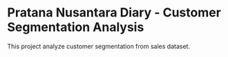# Pratana Nusantara Diary - Customer Segmentation Analysis
This project analyze customer segmentation from sales dataset.
